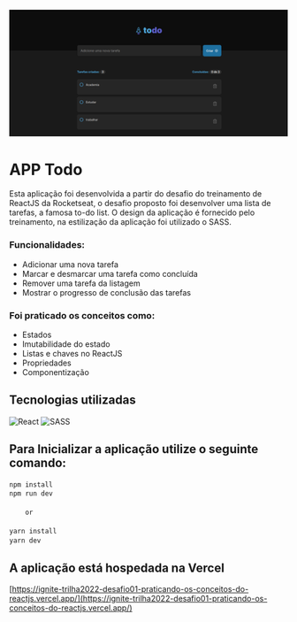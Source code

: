 ![app-todo](public/app-todo.png)
# APP Todo

Esta aplicação foi desenvolvida a partir do desafio do treinamento de ReactJS da Rocketseat, o desafio proposto foi desenvolver uma lista de tarefas, a famosa to-do list. O design da aplicação é fornecido pelo treinamento, na estilização da aplicação foi utilizado o SASS.

### Funcionalidades:

- Adicionar uma nova tarefa
- Marcar e desmarcar uma tarefa como concluída
- Remover uma tarefa da listagem
- Mostrar o progresso de conclusão das tarefas

### Foi praticado os conceitos como:

- Estados
- Imutabilidade do estado
- Listas e chaves no ReactJS
- Propriedades
- Componentização

## Tecnologias utilizadas

![React](https://img.shields.io/badge/React-20232A?style=for-the-badge&logo=react&logoColor=61DAFB)
![SASS](https://img.shields.io/badge/Sass-CC6699?style=for-the-badge&logo=sass&logoColor=white)

## Para Inicializar a aplicação utilize o seguinte comando:

```javascript
npm install
npm run dev

	or

yarn install
yarn dev
```
## A aplicação está hospedada na Vercel

[https://ignite-trilha2022-desafio01-praticando-os-conceitos-do-reactjs.vercel.app/](https://ignite-trilha2022-desafio01-praticando-os-conceitos-do-reactjs.vercel.app/)

